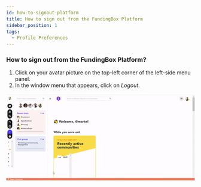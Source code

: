 ```yaml
---
id: how-to-signout-platform
title: How to sign out from the FundingBox Platform
sidebar_position: 1
tags:
  - Profile Preferences
---
```


### **How to sign out from the FundingBox Platform?**



1. Click on your avatar picture on the top-left corner of the left-side menu panel.
2. In the window menu that appears, click on *Logout*.


![alt_text](./../assets/2.How-to-sign-out-from-the-FundingBox-platform.gif)
